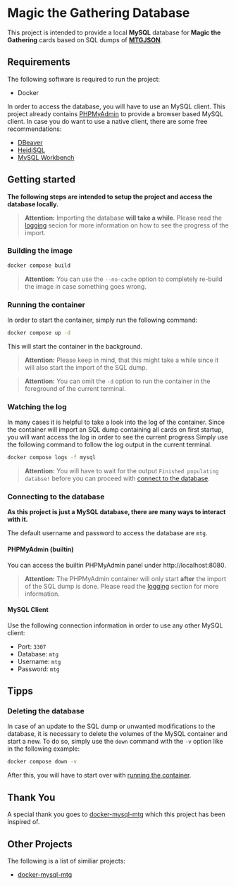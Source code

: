 # Magic the Gathering Database

This project is intended to provide a local **MySQL** database for **Magic the Gathering** cards based on SQL dumps of **[MTGJSON](mtgjson.com)**.

## Requirements

The following software is required to run the project:

- Docker

In order to access the database, you will have to use an MySQL client. This project already contains [PHPMyAdmin](https://www.phpmyadmin.net/) to provide a browser based MySQL client. In case you do want to use a native client, there are some free recommendations:

- [DBeaver](https://dbeaver.io/)
- [HeidiSQL](https://www.heidisql.com/)
- [MySQL Workbench](https://dev.mysql.com/downloads/workbench/)

## Getting started

**The following steps are intended to setup the project and access the database locally.**

> **Attention:** Importing the database __will take a while__. Please read the [logging](#watching-the-log) secion for more information on how to see the progress of the import.

### Building the image

```sh
docker compose build
```

> **Attention:** You can use the `--no-cache` option to completely re-build the image in case something goes wrong.

### Running the container

In order to start the container, simply run the following command:

```sh
docker compose up -d
```

This will start the container in the background. 

> **Attention:** Please keep in mind, that this might take a while since it will also start the import of the SQL dump.

> **Attention:** You can omit the `-d` option to run the container in the foreground of the current terminal.

### Watching the log

In many cases it is helpful to take a look into the log of the container. Since the container will import an SQL dump containing all cards on first startup, you will want access the log in order to see the current progress Simply use the following command to follow the log output in the current terminal.

```sh
docker compose logs -f mysql
```

> **Attention:** You will have to wait for the output `Finished populating databse!` before you can proceed with [connect to the database](#connecting-to-the-database).

### Connecting to the database

**As this project is just a MySQL database, there are many ways to interact with it.**

The default username and password to access the database are `mtg`.

#### PHPMyAdmin (builtin)

You can access the builtin PHPMyAdmin panel under http://localhost:8080.

> **Attention:** The PHPMyAdmin container will only start **after** the import of the SQL dump is done. Please read the [logging](#watching-the-log) section for more information.

#### MySQL Client

Use the following connection information in order to use any other MySQL client:

- Port: `3307`
- Database: `mtg`
- Username: `mtg`
- Password: `mtg`

## Tipps

### Deleting the database

In case of an update to the SQL dump or unwanted modifications to the database, it is necessary to delete the volumes of the MySQL container and start a new. To do so, simply use the `down` command with the `-v` option like in the following example:

```sh
docker compose down -v
```

After this, you will have to start over with [running the container](#running-the-container).

## Thank You

A special thank you goes to [docker-mysql-mtg](https://github.com/CallMeHK/docker-mysql-mtg) which this project has been inspired of.

## Other Projects

The following is a list of similiar projects:

- [docker-mysql-mtg](https://github.com/CallMeHK/docker-mysql-mtg)